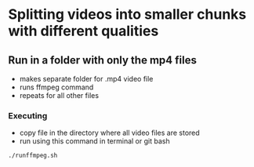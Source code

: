 # Splitting videos into smaller chunks with different qualities

## Run in a folder with only the mp4 files

- makes separate folder for .mp4 video file
- runs ffmpeg command
- repeats for all other files

### Executing

- copy file in the directory where all video files are stored
- run using this command in terminal or git bash

```
./runffmpeg.sh
```

